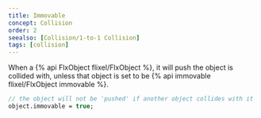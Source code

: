 ```yaml
---
title: Immovable
concept: Collision
order: 2
seealso: [Collision/1-to-1 Collision]
tags: [collision]
---
```

When a {% api FlxObject flixel/FlxObject %}, it will push the object is collided with, unless that object is set to be {% api immovable flixel/FlxObject immovable %}.

```haxe
// the object will not be 'pushed' if another object collides with it
object.immovable = true;
```
